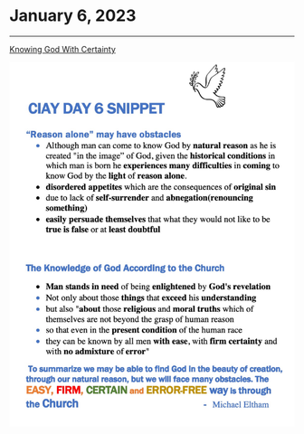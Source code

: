 # January 6, 2023
---

[Knowing God With Certainty](https://youtu.be/CxqVfrtdcNA)

![Day 6 Snippet](https://github.com/fernal73/CIAY/blob/main/Day6Snippet.jpg?raw=true)
